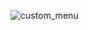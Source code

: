 ![custom_menu](https://user-images.githubusercontent.com/76397505/119515218-3ff35880-bda8-11eb-8d97-e80a898aaf91.jpg)
